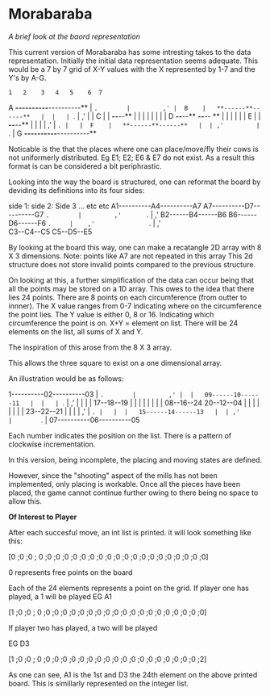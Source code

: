 # Morabaraba  
*A brief look at the baord representation*

This current version of Morabaraba has some intresting takes to the data representation. 
Initially the initial data representation seems adequate. This would be a 7 by 7 grid of X-Y values with the X
represented by 1-7 and the Y's by A-G.

    1   2    3   4   5    6  7
A    **----------**----------**
     | `.        |         ,' | 
B    |   **------**------**   | 
     |   | `.     |    ,' |   | 
C    |   |   **--**--**   |   | 
     |   |   |        |   |   | 
D    **--**--**      **--**-- **
     |   |   |        |   |   | 
E    |   |   **--**--**   |   | 
     |   | ,'    |     `. |   | 
F    |   **------**------**   | 
     | ,'         |        `. | 
G    **----------**----------**

Noticable is the that the places where one can place/move/fly their cows is not uniformerly distributed.
Eg E1; E2; E6 & E7 do not exist.
As a result this format is can be considered a bit periphrastic.


Looking into the way the board is structured, one can reformat the board by deviding its definitions into its four sides:

side 1:                       side 2:                       Side 3 ... etc etc
A1----------A4----------A7    A7----------D7----------G7
   `.        |         ,'       `.        |         ,'
     B2------B4------B6           B6------D6------F6 
      `.     |    ,'               `.     |    ,'     
        C3--C4--C5                   C5--D5--E5
        
        

By looking at the board this way, one can make a recatangle 2D array with 8 X 3 dimensions.
Note: points like A7 are not repeated in this array
This 2d structure does not store invalid points compared to the previous structure. 



On looking at this, a further simplification of the data can occur being that all the points may be stored on a
1D array.
This owes to the idea that there lies 24 points.
There are 8 points on each circumference (from outter to innner). 
The X value ranges from 0-7 indicating where on the circumference the point lies.
The Y value is either 0, 8 or 16. Indicating which circumference the point is on.
X+Y = element on list. There will be 24 elements on the list, all sums of X and Y.

The inspiration of this arose from the 8 X 3 array.

This allows the three square to exist on a one dimensional array.


An illustration would be as follows:



 1----------02----------03 
 | `.        |         ,' | 
 |   09------10------11   | 
 |   | `.     |    ,' |   | 
 |   |   17--18--19   |   | 
 |   |   |        |   |   | 
 08--16--24      20--12--04 
 |   |   |        |   |   | 
 |   |   23--22--21   |   | 
 |   | ,'    |     `. |   | 
 |   15------14------13   | 
 | ,'         |        `. | 
 07----------06----------05 


Each number indicates the position on the list. There is a pattern of clockwise incrementation.

In this version, being incomplete, the placing and moving states are defined.

However, since the "shooting" aspect of the mills has not been implemented, only placing is workable. Once all the pieces have been placed, the game cannot continue further owing to there being no space to allow this.


**Of Interest to Player**

After each succesful move, an int list is printed.
it will look something like this:

[0 ;0 ;0 ; 0 ;0 ;0 ;0 ;0 ;0 ;0 ;0 ;0 ;0 ;0 ;0 ;0 ;0 ;0 ;0 ;0 ;0 ;0 ;0]

0 represents free points on the board

Each of the 24 elements represents a point on the grid.
If player one has played, a 1 will be played 
EG
        A1

[1 ;0 ;0 ; 0 ;0 ;0 ;0 ;0 ;0 ;0 ;0 ;0 ;0 ;0 ;0 ;0 ;0 ;0 ;0 ;0 ;0 ;0 ;0]

If player two has played, a two will be played

EG 
        D3
        
[1 ;0 ;0 ; 0 ;0 ;0 ;0 ;0 ;0 ;0 ;0 ;0 ;0 ;0 ;0 ;0 ;0 ;0 ;0 ;0 ;0 ;0 ;2]


As one can see, A1 is the 1st and D3 the 24th element on the above printed board.
This is simillarly represented on the integer list.






     
     
